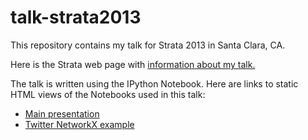 talk-strata2013
===============

This repository contains my talk for Strata 2013 in Santa Clara, CA.

Here is the Strata web page with [information about my talk.](http://strataconf.com/strata2013/public/schedule/detail/27233)

The talk is written using the IPython Notebook. Here are links to static HTML views of the Notebooks used in this talk:

* [Main presentation]()
* [Twitter NetworkX example]()
 
